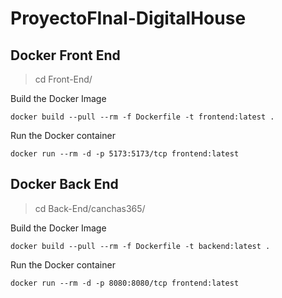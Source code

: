 # ProyectoFInal-DigitalHouse

## Docker Front End

> cd Front-End/

Build the Docker Image

```docker
docker build --pull --rm -f Dockerfile -t frontend:latest .
```

Run the Docker container

```docker
docker run --rm -d -p 5173:5173/tcp frontend:latest
```

## Docker Back End

> cd Back-End/canchas365/

Build the Docker Image

```docker
docker build --pull --rm -f Dockerfile -t backend:latest .
```

Run the Docker container

```docker
docker run --rm -d -p 8080:8080/tcp frontend:latest
```
